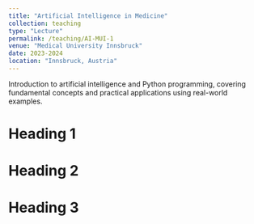 ```yaml
---
title: "Artificial Intelligence in Medicine"
collection: teaching
type: "Lecture"
permalink: /teaching/AI-MUI-1
venue: "Medical University Innsbruck"
date: 2023-2024
location: "Innsbruck, Austria"
---
```


Introduction to artificial intelligence and Python programming, covering fundamental concepts and practical applications using real-world examples.


Heading 1
======

Heading 2
======

Heading 3
======

